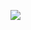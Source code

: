 <img src="https://res.cloudinary.com/dynprvsfg/image/upload/v1728092155/qdi59nxlnuswxeyhjouz.png](https://res.cloudinary.com/dynprvsfg/image/upload/v1738763022/n4hfsunu5sk3hrzlnzrh.png"><img/>
